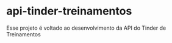 # api-tinder-treinamentos
Esse projeto é voltado ao desenvolvimento da API do Tinder de Treinamentos

